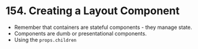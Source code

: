 # 154. Creating a Layout Component
- Remember that containers are stateful components - they manage state.
- Components are dumb or presentational components.
- Using the `props.children`